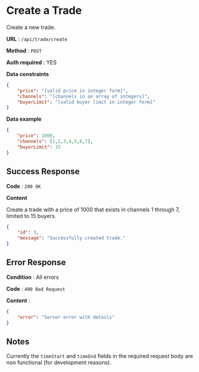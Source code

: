 # Create a Trade

Create a new trade.

**URL** : `/api/trade/create`

**Method** : `POST`

**Auth required** : YES

**Data constraints**

```json
{
    "price": "[valid price in integer form]",
    "channels": "[channels in an array of integers]",
    "buyerLimit": "[valid buyer limit in integer form]"
}
```

**Data example**

```json
{
    "price": 1000,
    "channels": [1,2,3,4,5,6,7],
    "buyerLimit": 15
}
```

## Success Response

**Code** : `200 OK`

**Content**

Create a trade with a price of 1000 that exists in channels 1 through 7, limited to 15 buyers.

```json
{
    "id": 3,
    "message": "Successfully created trade."
}
```

## Error Response

**Condition** : All errors

**Code** : `400 Bad Request`

**Content** :

```json
{
    "error": "Server error with details"
}
```

## Notes
Currently the `timeStart` and `timeEnd` fields in the required request body are non functional (for development reasons). 